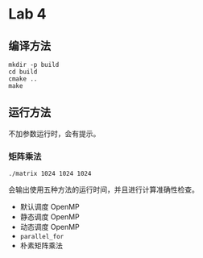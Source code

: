 # Lab 4

## 编译方法

```
mkdir -p build
cd build
cmake ..
make
```

## 运行方法

不加参数运行时，会有提示。

### 矩阵乘法

```
./matrix 1024 1024 1024
```

会输出使用五种方法的运行时间，并且进行计算准确性检查。

- 默认调度 OpenMP
- 静态调度 OpenMP
- 动态调度 OpenMP
- `parallel_for`
- 朴素矩阵乘法